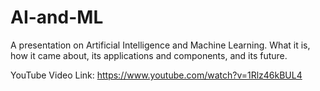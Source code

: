 # AI-and-ML
A presentation on Artificial Intelligence and Machine Learning. What it is, how it came about, its applications and components, and its future.

YouTube Video Link:
https://www.youtube.com/watch?v=1Rlz46kBUL4
